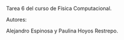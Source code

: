 Tarea 6 del curso de Física Computacional.





Autores:

Alejandro Espinosa y Paulina Hoyos Restrepo.
